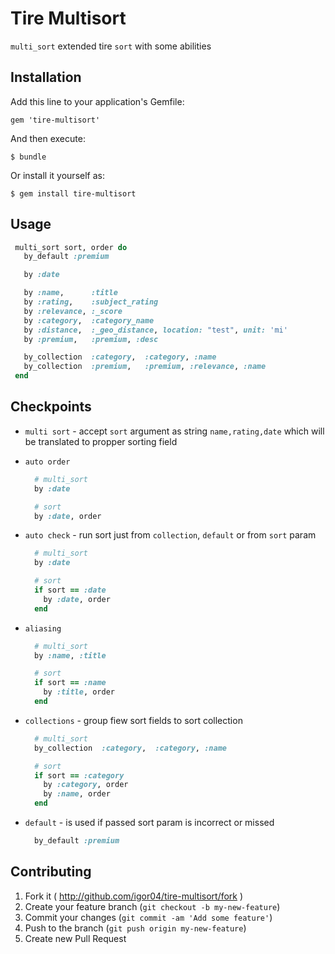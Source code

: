# Tire Multisort

`multi_sort` extended tire `sort` with some abilities

## Installation

Add this line to your application's Gemfile:

    gem 'tire-multisort'

And then execute:

    $ bundle

Or install it yourself as:

    $ gem install tire-multisort

## Usage

```ruby
 multi_sort sort, order do
   by_default :premium

   by :date

   by :name,      :title
   by :rating,    :subject_rating
   by :relevance, :_score
   by :category,  :category_name
   by :distance,  :_geo_distance, location: "test", unit: 'mi'
   by :premium,   :premium, :desc

   by_collection  :category,  :category, :name
   by_collection  :premium,   :premium, :relevance, :name
 end
```

## Checkpoints

- `multi sort` - accept `sort` argument as string `name,rating,date` which
  will be translated to propper sorting field

- `auto order`

  ```ruby
    # multi_sort
    by :date
  ```

  ```ruby
    # sort
    by :date, order
  ```

- `auto check` - run sort just from `collection`, `default` or from `sort` param

  ```ruby
    # multi_sort
    by :date
  ```

  ```ruby
    # sort
    if sort == :date
      by :date, order
    end
  ```


- `aliasing`

  ```ruby
    # multi_sort
    by :name, :title
  ```

  ```ruby
    # sort
    if sort == :name
      by :title, order
    end
  ```

- `collections` - group fiew sort fields to sort collection

  ```ruby
    # multi_sort
    by_collection  :category,  :category, :name
  ```

  ```ruby
    # sort
    if sort == :category
      by :category, order
      by :name, order
    end
  ```

- `default` - is used if passed sort param is incorrect or missed

  ```ruby
    by_default :premium
  ```

## Contributing

1. Fork it ( http://github.com/igor04/tire-multisort/fork )
2. Create your feature branch (`git checkout -b my-new-feature`)
3. Commit your changes (`git commit -am 'Add some feature'`)
4. Push to the branch (`git push origin my-new-feature`)
5. Create new Pull Request
